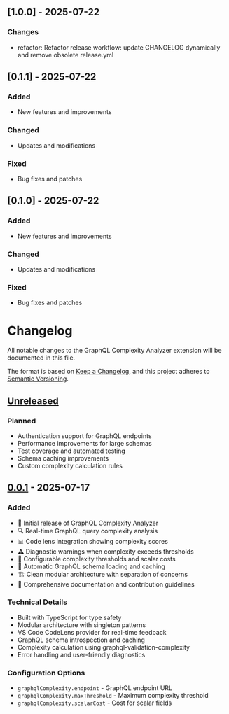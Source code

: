 ## [1.0.0] - 2025-07-22

### Changes
- refactor: Refactor release workflow: update CHANGELOG dynamically and remove obsolete release.yml

## [0.1.1] - 2025-07-22

### Added
- New features and improvements

### Changed
- Updates and modifications

### Fixed
- Bug fixes and patches

## [0.1.0] - 2025-07-22

### Added
- New features and improvements

### Changed
- Updates and modifications

### Fixed
- Bug fixes and patches

# Changelog

All notable changes to the GraphQL Complexity Analyzer extension will be documented in this file.

The format is based on [Keep a Changelog](https://keepachangelog.com/en/1.0.0/),
and this project adheres to [Semantic Versioning](https://semver.org/spec/v2.0.0.html).

## [Unreleased]

### Planned

- Authentication support for GraphQL endpoints
- Performance improvements for large schemas
- Test coverage and automated testing
- Schema caching improvements
- Custom complexity calculation rules

## [0.0.1] - 2025-07-17

### Added

- 🎉 Initial release of GraphQL Complexity Analyzer
- 🔍 Real-time GraphQL query complexity analysis
- 📊 Code lens integration showing complexity scores
- ⚠️ Diagnostic warnings when complexity exceeds thresholds
- 🎯 Configurable complexity thresholds and scalar costs
- 🚀 Automatic GraphQL schema loading and caching
- 🏗️ Clean modular architecture with separation of concerns
- 📝 Comprehensive documentation and contribution guidelines

### Technical Details

- Built with TypeScript for type safety
- Modular architecture with singleton patterns
- VS Code CodeLens provider for real-time feedback
- GraphQL schema introspection and caching
- Complexity calculation using graphql-validation-complexity
- Error handling and user-friendly diagnostics

### Configuration Options

- `graphqlComplexity.endpoint` - GraphQL endpoint URL
- `graphqlComplexity.maxThreshold` - Maximum complexity threshold
- `graphqlComplexity.scalarCost` - Cost for scalar fields

[Unreleased]: https://github.com/yasharzolmajdi/graphql-complexity-vscode/compare/v0.0.1...HEAD
[0.0.1]: https://github.com/yasharzolmajdi/graphql-complexity-vscode/releases/tag/v0.0.1
